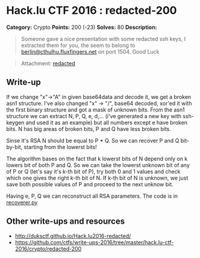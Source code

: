 # Hack.lu CTF 2016 : redacted-200

**Category:** Crypto
**Points:** 200 (-23)
**Solves:** 80
**Description:**

> Someone gave a nice presentation with some redacted ssh keys, I extracted them for you, the seem to belong to berlin@cthulhu.fluxfingers.net on port 1504.
> Good Luck

> Attachment: [redacted](redacted)

## Write-up

If we change "x"->"A" in given base64data and decode it, we get a broken asn1 structure. I've also changed "x" -> "/", base64 decoded, xor'ed it with the first binary structure and got a mask of unknown bits. From the asn1 structure we can extract N, P, Q, e, d,... (i've generated a new key with ssh-keygen and used it as an example) but all numbers except e have broken bits. N has big areas of broken bits, P and Q have less broken bits.

Sinse it's RSA N should be equal to P * Q. So we can recover P and Q bit-by-bit, starting from the lowerst bits!

The algorithm bases on the fact that k lowerst bits of N depend only on k lowers bit of both P and Q. So we can take the lowerst unknown bit of any of P or Q (let's say it's k-th bit of P), try both 0 and 1 values and check which one gives the right k-th bit of N. If k-th bit of N is unknown, we just save both possible values of P and proceed to the next unknow bit.

Having e, P, Q we can reconstruct all RSA parameters. The code is in [recoverer.py](recoverer.py)


## Other write-ups and resources

* http://duksctf.github.io/Hack.lu2016-redacted/
* https://github.com/ctfs/write-ups-2016/tree/master/hack.lu-ctf-2016/crypto/redacted-200
